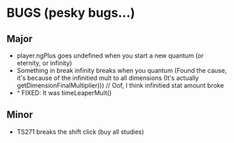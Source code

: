 # BUGS (pesky bugs...)

## Major
- player.ngPlus goes undefined when you start a new quantum (or eternity, or infinity)
- Something in break infinity breaks when you quantum (Found the cause, it's because of the infinitied mult to all dimensions (It's actually getDimensionFinalMultiplier))) // Oof, I think infinitied stat amount broke
- ^ FIXED: It was timeLeaperMult()

## Minor
- TS271 breaks the shift click (buy all studies)
